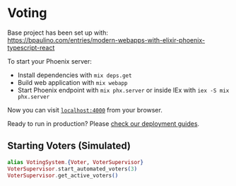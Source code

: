 # Voting

Base project has been set up with:  
https://bpaulino.com/entries/modern-webapps-with-elixir-phoenix-typescript-react

To start your Phoenix server:

  * Install dependencies with `mix deps.get`
  * Build web application with `mix webapp`
  * Start Phoenix endpoint with `mix phx.server` or inside IEx with `iex -S mix phx.server`

[//]: # (  * Create and migrate your database with `mix ecto.setup`)

Now you can visit [`localhost:4000`](http://localhost:4000) from your browser.

Ready to run in production? Please [check our deployment guides](https://hexdocs.pm/phoenix/deployment.html).

## Starting Voters (Simulated)
```elixir
alias VotingSystem.{Voter, VoterSupervisor}
VoterSupervisor.start_automated_voters(3)
VoterSupervisor.get_active_voters()
```
